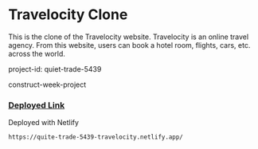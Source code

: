 #  Travelocity Clone

This is the clone of the Travelocity website. Travelocity is an online travel agency. From this website, users can book a hotel room, flights, cars, etc. across the world.

project-id: quiet-trade-5439

construct-week-project

### <u>Deployed Link</u>


Deployed with Netlify 
```
https://quite-trade-5439-travelocity.netlify.app/

